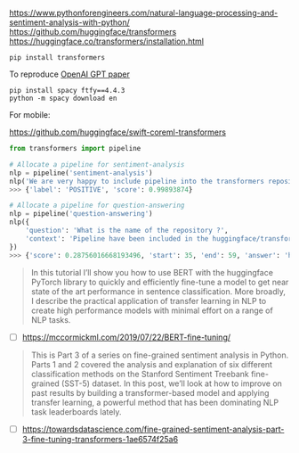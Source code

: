 
https://www.pythonforengineers.com/natural-language-processing-and-sentiment-analysis-with-python/
https://github.com/huggingface/transformers
https://huggingface.co/transformers/installation.html

```
pip install transformers
```

To reproduce [OpenAI GPT paper](https://openai.com/blog/better-language-models/)

```
pip install spacy ftfy==4.4.3
python -m spacy download en
```

For mobile:

https://github.com/huggingface/swift-coreml-transformers

```python
from transformers import pipeline

# Allocate a pipeline for sentiment-analysis
nlp = pipeline('sentiment-analysis')
nlp('We are very happy to include pipeline into the transformers repository.')
>>> {'label': 'POSITIVE', 'score': 0.99893874}

# Allocate a pipeline for question-answering
nlp = pipeline('question-answering')
nlp({
    'question': 'What is the name of the repository ?',
    'context': 'Pipeline have been included in the huggingface/transformers repository'
})
>>> {'score': 0.28756016668193496, 'start': 35, 'end': 59, 'answer': 'huggingface/transformers'}
```



> In this tutorial I’ll show you how to use BERT with the huggingface PyTorch library to quickly and efficiently fine-tune a model to get near state of the art performance in sentence classification. More broadly, I describe the practical application of transfer learning in NLP to create high performance models with minimal effort on a range of NLP tasks.

- [ ] https://mccormickml.com/2019/07/22/BERT-fine-tuning/


> This is Part 3 of a series on fine-grained sentiment analysis in Python. Parts 1 and 2 covered the analysis and explanation of six different classification methods on the Stanford Sentiment Treebank fine-grained (SST-5) dataset. In this post, we’ll look at how to improve on past results by building a transformer-based model and applying transfer learning, a powerful method that has been dominating NLP task leaderboards lately.

- [ ] https://towardsdatascience.com/fine-grained-sentiment-analysis-part-3-fine-tuning-transformers-1ae6574f25a6